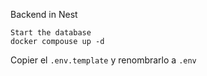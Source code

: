Backend in Nest

```
Start the database
docker compouse up -d
```

Copier el ```.env.template``` y renombrarlo a ```.env```